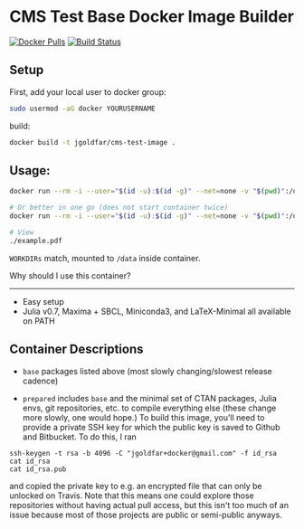 CMS Test Base Docker Image Builder
=====

[![Docker Pulls](https://img.shields.io/docker/pulls/jgoldfar/cms-test-image.svg)](https://hub.docker.com/r/jgoldfar/cms-test-image/)
[![Build Status](https://travis-ci.org/jgoldfar/cmstest-base-docker.svg?branch=master)](https://travis-ci.org/jgoldfar/cmstest-base-docker)

Setup
-----
First, add your local user to docker group:
```bash
sudo usermod -aG docker YOURUSERNAME
```

build:
```bash
docker build -t jgoldfar/cms-test-image .

```

Usage:
-----

```bash
docker run --rm -i --user="$(id -u):$(id -g)" --net=none -v "$(pwd)":/data jgoldfar/cms-test-image

# Or better in one go (does not start container twice)
docker run --rm -i --user="$(id -u):$(id -g)" --net=none -v "$(pwd)":/data jgoldfar/cms-test-image /bin/sh -c "pdflatex example.tex && pdflatex example.tex"

# View
./example.pdf
```
`WORKDIRs` match, mounted to `/data` inside container.

Why should I use this container?

-----

- Easy setup
- Julia v0.7, Maxima + SBCL, Miniconda3, and LaTeX-Minimal all available on PATH

## Container Descriptions

* `base` packages listed above (most slowly changing/slowest release cadence)

* `prepared` includes `base` and the minimal set of CTAN packages, Julia envs, git repositories, etc. to compile everything else (these change more slowly, one would hope.) To build this image, you'll need to provide a private SSH key for which the public key is saved to Github and Bitbucket. To do this, I ran

```shell
ssh-keygen -t rsa -b 4096 -C "jgoldfar+docker@gmail.com" -f id_rsa
cat id_rsa
cat id_rsa.pub
```
and copied the private key to e.g. an encrypted file that can only be unlocked on Travis.
Note that this means one could explore those repositories without having actual pull
access, but this isn't too much of an issue because most of those projects are public
or semi-public anyways.
